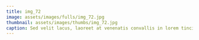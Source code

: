 ```yaml
--- 
title: img_72
image: assets/images/fulls/img_72.jpg 
thumbnail: assets/images/thumbs/img_72.jpg 
caption: Sed velit lacus, laoreet at venenatis convallis in lorem tincidunt. 
--- 
```

